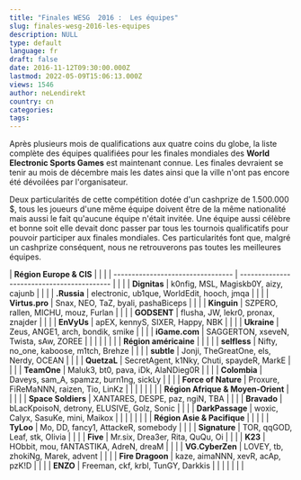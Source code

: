 ```yaml
---
title: "Finales WESG  2016 :  Les équipes"
slug: finales-wesg-2016-les-equipes
description: NULL
type: default
language: fr
draft: false
date: 2016-11-12T09:30:00.000Z
lastmod: 2022-05-09T15:06:13.000Z
views: 1546
author: neLendirekt
country: cn
categories:
tags:
---
```

Après plusieurs mois de qualifications aux quatre coins du globe, la liste complète des équipes qualifiées pour les finales mondiales des **World Electronic Sports Games** est maintenant connue. Les finales devraient se tenir au mois de décembre mais les dates ainsi que la ville n'ont pas encore été dévoilées par l'organisateur.   
  
Deux particularités de cette compétition dotée d'un cashprize de 1.500.000 $, tous les joueurs d'une même équipe doivent être de la même nationalité mais aussi le fait qu'aucune équipe n'était invitée. Une équipe aussi célèbre et bonne soit elle devait donc passer par tous les tournois qualificatifs pour pouvoir participer aux finales mondiales. Ces particularités font que, malgré un cashprize conséquent, nous ne retrouverons pas toutes les meilleures équipes.

| **Région Europe & CIS**           |                                            |  |
| --------------------------------- | ------------------------------------------ |  |
| |  **Dignitas**                   | k0nfig, MSL, Magiskb0Y, aizy, cajunb       |  |
| |  **.Russia**                    | electronic, ub1que, WorldEdit, hooch, jmqa |  |
| |  **Virtus.pro**                 | Snax, NEO, TaZ, byali, pashaBiceps         |  |
| |  **Kinguin**                    | SZPERO, rallen, MICHU, mouz, Furlan        |  |
| |  **GODSENT**                    | flusha, JW, lekr0, pronax, znajder         |  |
| |  **EnVyUs**                     | apEX, kennyS, SIXER, Happy, NBK            |  |
| |  **Ukraine**                    | Zeus, ANGE1, arch, bondik, smike           |  |
| |  **iGame.com**                  | SAGGERTON, xseveN, Twista, sAw, ZOREE      |  |
| |                                 |                                            |  |
| **Région américaine**             |                                            |  |
| |  **selfless**                   | Nifty, no\_one, kaboose, m1tch, Brehze     |  |
| |  **subtle**                     | Jonji, TheGreatOne, els, Nerdy, OCEAN      |  |
| |  **QuetzaL**                    | SecretAgent, k1Nky, Chuti, spaydeR, MarkE  |  |
| |  **TeamOne**                    | Maluk3, bt0, pava, iDk, AlaNDieg0R         |  |
| |  **Colombia**                   | Daveys, sam\_A, spamzz, burn1ng, sickLy    |  |
| |  **Force of Nature**            | Proxure, FiReMaNNN, raizen, Tio, LinKz     |  |
| |                                 |                                            |  |
| **Région Afrique & Moyen-Orient** |                                            |  |
| |  **Space Soldiers**             | XANTARES, DESPE, paz, ngiN, TBA            |  |
| |  **Bravado**                    | bLacKpoisoN, detrony, ELUSIVE, Golz, Sonic |  |
| |  **DarkPassage**                | woxic, Calyx, SasuKe, mini, Maikox         |  |
| |                                 |                                            |  |
| **Région Asie & Pacifique**       |                                            |  |
| |  **TyLoo**                      | Mo, DD, fancy1, AttackeR, somebody         |  |
| |  **Signature**                  | TOR, qqGOD, Leaf, stk, Olivia              |  |
| |  **Five**                       | Mr.six, Drea3er, Rita, QuQu, Oi            |  |
| |  **K23**                        | HObbit, mou, fANTASTIKA, AdreN, dreaM      |  |
| |  **VG.CyberZen**                | LOVEY, tb, zhokiNg, Marek, advent          |  |
| |  **Fire Dragoon**               | kaze, aimaNNN, xevR, acAp, pzK!D           |  |
| |  **ENZO**                       | Freeman, ckf, krbl, TunGY, Darkkis         |  |
| |                                 |                                            |  |
